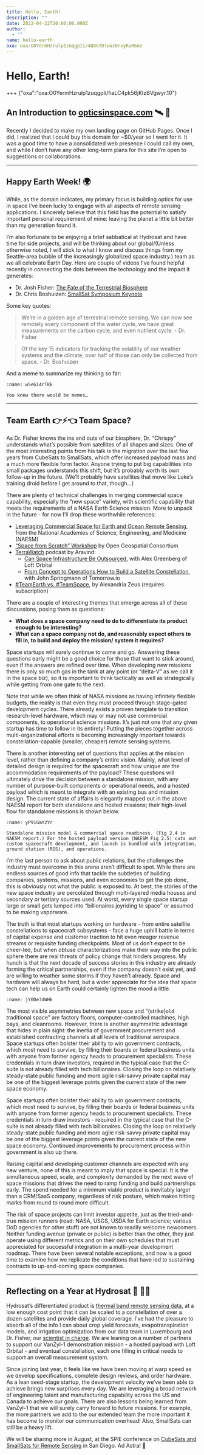 ```yaml
---
title: Hello, Earth!
description: ""
date: 2022-04-22T20:06:00.000Z
author:
  - ""
name: hello-earth
oxa: oxa:O0YermHzrulp1zuqgpIi/4Q8kTD7wacDrvyRuR6nV
---
```


# Hello, Earth!

+++ {"oxa":"oxa:O0YermHzrulp1zuqgpIi/fiaLC4pk56jKIzBVgwyr.10"}

## An Introduction to [opticsinspace.com](opticsinspace.com) 🛰️ 🔭

Recently I decided to make my own landing page on GitHub Pages. Once I did, I realized that I could buy this domain for \~$0/year so I went for it. It was a good time to have a consolidated web presence I could call my own, and while I don’t have any other long-term plans for this site I’m open to suggestions or collaborations.

---

## Happy Earth Week! 🌍

While, as the domain indicates, my primary focus is building optics for use in space I’ve been lucky to engage with all aspects of remote sensing applications. I sincerely believe that this field has the potential to satisfy important personal requirement of mine: leaving the planet a little bit better than my generation found it.

I’m also fortunate to be enjoying a brief sabbatical at Hydrosat and have time for side projects, and will be thinking about our global/(Unless otherwise noted, I will stick to what I know and discuss things from my Seattle-area bubble of the increasingly globalized space industry.) team as we all celebrate Earth Day. Here are couple of videos I’ve found helpful recently in connecting the dots between the technology and the impact it generates:

* Dr. Josh Fisher: [The Fate of the Terrestrial Biosphere](https://www.youtube.com/watch?v=YUKJZN-fZ6k)
* Dr. Chris Boshuizen: [SmallSat Symposium Keynote](https://news.satnews.com/2022/02/05/dr-chris-boshuizen-keynote-smallsat-symposium-2022/)

Some key quotes:

> We’re in a golden age of terrestrial remote sensing. We can now see remotely every component of the water cycle, we have great measurements on the carbon cycle, and even nutrient cycle. - Dr. Fisher

> Of the key 15 indicators for tracking the volatility of our weather systems and the climate, over half of those can only be collected from space. - Dr. Boshuizen

And a meme to summarize my thinking so far:

```{figure} images/O0YermHzrulp1zuqgpIi-p1RFT38hIV6wLy9xHuvp-v1.png
:name: w5eGi4rTKk

You knew there would be memes…
```

---

## Team Earth 👉⚡👈 Team Space?

As Dr. Fisher knows the ins and outs of our biosphere, Dr. “Chrispy” understands what’s possible from satellites of all shapes and sizes. One of the most interesting points from his talk is the migration over the last few years from CubeSats to SmallSats, which offer increased payload mass and a much more flexible form factor. Anyone trying to put big capabilities into small packages understands this shift, but it’s probably worth its own follow-up in the future. (We’ll probably have satellites that move like Luke’s training droid before I get around to that, though…)

There are plenty of technical challenges in merging commercial space capability, especially the “new space” variety, with scientific capability that meets the requirements of a NASA Earth Science mission. More to unpack in the future - for now I’ll drop these worthwhile references:

* [Leveraging Commercial Space for Earth and Ocean Remote Sensing](https://nap.nationalacademies.org/catalog/26380/leveraging-commercial-space-for-earth-and-ocean-remote-sensing), from the National Academies of Science, Engineering, and Medicine (NAESM)
* [“Space from Scratch” Workshop](https://www.ogc.org/ogcevents/new-space "https://www.ogc.org/ogcevents/new-space") by Open Geospatial Consortium
* [TerraWatch](https://www.terrawatch.space/) podcast by Aravind:
  * [Can Space Infrastructure Be Outsourced](https://anchor.fm/terrawatch-space/episodes/30---Can-Space-Infrastructure-Be-Outsourced--Alex-Greenberg--Loft-Orbital-e1gdoav "https://anchor.fm/terrawatch-space/episodes/30---Can-Space-Infrastructure-Be-Outsourced--Alex-Greenberg--Loft-Orbital-e1gdoav"), with Alex Greenberg of Loft Orbital
  * [From Concept to Operations How to Build a Satellite Constellation,](https://anchor.fm/terrawatch-space/episodes/25-From-Concept-to-Operations-How-to-Build-a-Satellite-Constellation-with-John-Springmann--Tomorrow-io-e1b91gh "https://anchor.fm/terrawatch-space/episodes/25-From-Concept-to-Operations-How-to-Build-a-Satellite-Constellation-with-John-Springmann--Tomorrow-io-e1b91gh") with John Springmann of Tomorrow.io
* [#TeamEarth vs. #TeamSpace](https://libraryofalexandria.substack.com/p/teamearth-vs-teamspace "https://libraryofalexandria.substack.com/p/teamearth-vs-teamspace"), by Alexandria Zeus (requires subscription)

There are a couple of interesting themes that emerge across all of these discussions, posing them as questions:

* **What does a space company need to do to differentiate its product enough to be interesting?**
* **What can a space company not do, and reasonably expect others to fill in, to build and deploy the mission/ system it requires?**

Space startups will surely continue to come and go. Answering these questions early might be a good choice for those that want to stick around, even if the answers are refined over time. When developing new missions there is only so much gas in the tank at any point (or “delta-V” as we call it in the space biz), so it is important to think tactically as well as strategically while getting from one gate to the next.

Note that while we often think of NASA missions as having infinitely flexible budgets, the reality is that even they must proceed through stage-gated development cycles. There already exists a proven template to transition research-level hardware, which may or may not use commercial components, to operational science missions. It’s just not one that any given startup has time to follow in its entirety! Putting the pieces together across multi-organizational efforts is becoming increasingly important towards constellation-capable (smaller, cheaper) remote sensing systems.

There is another interesting set of questions that applies at the mission level, rather than defining a company’s entire vision. Mainly, what level of detailed design is required for the spacecraft and how unique are the accommodation requirements of the payload? These questions will ultimately drive the decision between a standalone mission, with any number of purpose-built components or operational needs, and a hosted payload which is meant to integrate with an existing bus and mission design. The current state of affairs is elegantly mapped out in the above NAESM report for both standalone and hosted missions; their high-level flow for standalone missions is shown below.

```{figure} images/O0YermHzrulp1zuqgpIi-J7oKm06g7CwVMAgF2zYC-v1.png
:name: yP91GmY2Yr

Standalone mission model & commercial space readiness. (Fig 2.4 in NAESM report.) For the hosted payload version (NAESM Fig 2.5) cuts out custom spacecraft development, and launch is bundled with integration, ground station (RGS), and operations.
```

I’m the last person to ask about public relations, but the challenges the industry must overcome in this arena aren’t difficult to spot. While there are endless sources of good info that tackle the subtleties of building companies, systems, missions, and even economies to get the job done, this is obviously not what the public is exposed to. At best, the stories of the new space industry are percolated through multi-layered media houses and secondary or tertiary sources used. At worst, every single space startup large or small gets lumped into “billionaires joyriding to space” or assumed to be making vaporware.

The truth is that most startups working on hardware - from entire satellite constellations to spacecraft subsystems - face a huge uphill battle in terms of capital expense and customer traction to hit even meager revenue streams or requisite funding checkpoints. Most of us don’t expect to be cheer-led, but when obtuse characterizations make their way into the public sphere there are real threats of policy change that hinders progress. My hunch is that the next decade of success stories in this industry are already forming the critical partnerships, even if the company doesn’t exist yet, and are willing to weather some storms if they haven’t already. Space and hardware will always be hard, but a wider appreciate for the idea that space tech can help us on Earth could certainly lighten the mood a little.

```{figure} images/O0YermHzrulp1zuqgpIi-UiO6rCaJRtx9J4UyhYWf-v1.png
:name: jY0De7dWHk
```

The most visible asymmetries between new space and “{strike}`old` traditional space” are factory floors, computer-controlled machines, high bays, and cleanrooms. However, there is another asymmetric advantage that hides in plain sight: the inertia of government procurement and established contracting channels at all levels of traditional aerospace. Space startups often bolster their ability to win government contracts, which most need to survive, by filling their boards or federal business units with anyone from former agency heads to procurement specialists. These credentials in turn draw investors, required in the typical case that the C-suite is not already filled with tech billionaires. Closing the loop on relatively steady-state public funding and more agile risk-savvy private capital may be one of the biggest leverage points given the current state of the new space economy.

Space startups often bolster their ability to win government contracts, which most need to survive, by filling their boards or federal business units with anyone from former agency heads to procurement specialists. These credentials in turn draw investors - required in the typical case that the C-suite is not already filled with tech billionaires. Closing the loop on relatively steady-state public funding and more agile risk-savvy private capital may be one of the biggest leverage points given the current state of the new space economy. Continued improvements to procurement process within government is also up there.

Raising capital and developing customer channels are expected with any new venture, none of this is meant to imply that space is special. It is the simultaneous speed, scale, and complexity demanded by the next wave of space missions that drives the need to ramp funding and build partnerships early. The spend needed for a minimum viable product is inevitably larger than a CRM/SaaS company, regardless of risk posture, which makes hitting marks from round to round more difficult.

The risk of space projects can limit investor appetite, just as the tried-and-true mission runners (read: NASA, USGS, USDA for Earth science; various DoD agencies for other stuff) are not known to readily welcome newcomers. Neither funding avenue (private or public) is better than the other, they just operate using different metrics and on their own schedules that must appreciated for successful integration in a multi-year development roadmap. There have been several notable exceptions, and now is a good time to examine how we replicate the conditions that have led to sustaining contracts to up-and-coming space companies.

---

## Reflecting on a Year at Hydrosat 🚰 👨🔬

Hydrosat’s differentiated product is [thermal band remote sensing data](https://towardsdatascience.com/the-world-needs-a-lot-more-thermal-infrared-data-from-space-dbbba389be8a), at a low enough cost point that it can be scaled to a constellation of over a dozen satellites and provide daily global coverage. I’ve had the pleasure to absorb all of the info I can about crop yield forecasts, evapotranspiration models, and irrigation optimization from our data team in Luxembourg and Dr. Fisher, our [scientist in charge](https://blogs.chapman.edu/gci/2021/09/24/new-grand-challenges-initiative-presidential-fellow-dr-joshua-fisher/). We are leaning on a number of partners to support our VanZyl-1 demonstration mission - a hosted payload with Loft Orbital - and eventual constellation, each one filling in critical needs to support an overall measurement system.

Since joining last year, it feels like we have been moving at warp speed as we develop specifications, complete design reviews, and order hardware. As a lean seed-stage startup, the development velocity we’ve been able to achieve brings new surprises every day. We are leveraging a broad network of engineering talent and manufacturing capability across the US and Canada to achieve our goals. There are also lessons being learned from VanZyl-1 that we will surely carry forward to future missions. For example, the more partners we add to the our extended team the more important it has become to monitor our communication overhead! Also, SmallSats can still be a heavy lift.

We will be sharing more in August, at the SPIE conference on [CubeSats and SmallSats for Remote Sensing](https://spie.org/OPO/conferencedetails/cubesats-smallsats-remote-sensing?SSO=1 "https://spie.org/OPO/conferencedetails/cubesats-smallsats-remote-sensing?SSO=1") in San Diego. Ad Astra! 🚀

